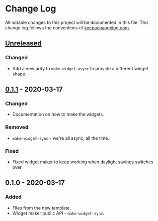 # Change Log
All notable changes to this project will be documented in this file. This change log follows the conventions of [keepachangelog.com](http://keepachangelog.com/).

## [Unreleased]
### Changed
- Add a new arity to `make-widget-async` to provide a different widget shape.

## [0.1.1] - 2020-03-17
### Changed
- Documentation on how to make the widgets.

### Removed
- `make-widget-sync` - we're all async, all the time.

### Fixed
- Fixed widget maker to keep working when daylight savings switches over.

## 0.1.0 - 2020-03-17
### Added
- Files from the new template.
- Widget maker public API - `make-widget-sync`.

[Unreleased]: https://github.com/your-name/helloworld/compare/0.1.1...HEAD
[0.1.1]: https://github.com/your-name/helloworld/compare/0.1.0...0.1.1
